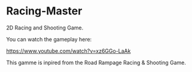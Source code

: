 # Racing-Master
2D Racing and Shooting Game.

You can watch the gameplay here:

https://www.youtube.com/watch?v=xz6GGo-LaAk

This gamme is inpired from the Road Rampage Racing & Shooting Game.
